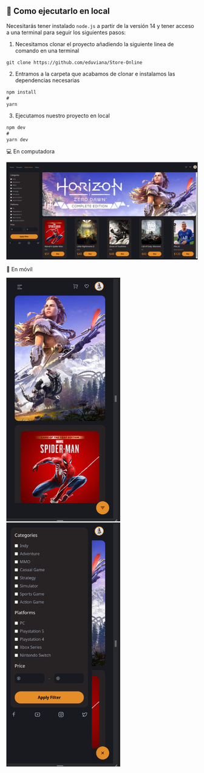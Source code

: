 ## 🚀 Como ejecutarlo en local

Necesitarás tener instalado ``` node.js ``` a partir de la versión 14 y tener acceso a una terminal para seguir los siguientes pasos:
>
1. Necesitamos clonar el proyecto añadiendo la siguiente linea de comando en una terminal
```
git clone https://github.com/eduviana/Store-Online
```
>
2. Entramos a la carpeta que acabamos de clonar e instalamos las dependencias necesarias
```
npm install
#
yarn
```
>
3. Ejecutamos nuestro proyecto en local
```
npm dev
#
yarn dev
```
💻 En computadora
>
<img width="1200" alt="Screenshot Pc" src="./screenshot-pc.png">

📱 En móvil
>
<img width="300" alt="Screenshot Mobile 1" src="screenshot-mobile-1.png"> <img width="300" alt="Screenshot Mobile 2" src="screenshot-mobile-2.png">
